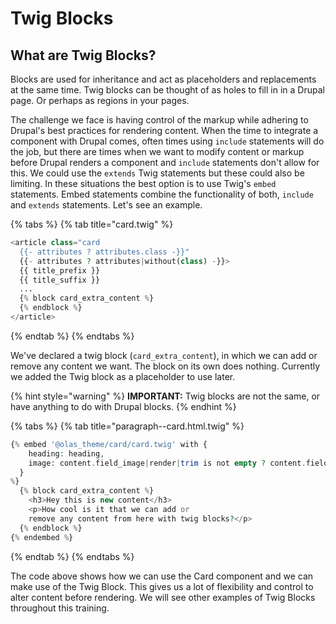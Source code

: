 # Twig Blocks

## What are Twig Blocks?

Blocks are used for inheritance and act as placeholders and replacements at the same time. Twig blocks can be thought of as holes to fill in in a Drupal page. Or perhaps as regions in your pages.

The challenge we face is having control of the markup while adhering to Drupal's best practices for rendering content. When the time to integrate a component with Drupal comes, often times using `include` statements will do the job, but there are times when we want to modify content or markup before Drupal renders a component and `include` statements don't allow for this. We could use the `extends` Twig statements but these could also be limiting. In these situations the best option is to use Twig's `embed` statements. Embed statements combine the functionality of both, `include` and `extends` statements. Let's see an example.

{% tabs %}
{% tab title="card.twig" %}
```php
<article class="card
  {{- attributes ? attributes.class -}}"
  {{- attributes ? attributes|without(class) -}}>
  {{ title_prefix }}
  {{ title_suffix }}
  ...
  {% block card_extra_content %}
  {% endblock %}
</article>
```
{% endtab %}
{% endtabs %}

We've declared a twig block \(`card_extra_content`\), in which we can add or remove any content we want. The block on its own does nothing. Currently we added the Twig block as a placeholder to use later.

{% hint style="warning" %}
**IMPORTANT:** Twig blocks are not the same, or have anything to do with Drupal blocks.
{% endhint %}

{% tabs %}
{% tab title="paragraph--card.html.twig" %}
```php
{% embed '@olas_theme/card/card.twig' with {
    heading: heading,
    image: content.field_image|render|trim is not empty ? content.field_image,
  }
%}
  {% block card_extra_content %}
    <h3>Hey this is new content</h3>
    <p>How cool is it that we can add or
    remove any content from here with twig blocks?</p>
  {% endblock %}
{% endembed %}
```
{% endtab %}
{% endtabs %}

The code above shows how we can use the Card component and we can make use of the Twig Block. This gives us a lot of flexibility and control to alter content before rendering. We will see other examples of Twig Blocks throughout this training.

